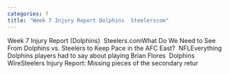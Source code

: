 ```yaml
---
categories: f
title: "Week 7 Injury Report Dolphins  Steelerscom"
---
```

Week 7 Injury Report (Dolphins)&nbsp;&nbsp;Steelers.comWhat Do We Need to See From Dolphins vs. Steelers to Keep Pace in the AFC East?&nbsp;&nbsp;NFLEverything Dolphins players had to say about playing Brian Flores&nbsp;&nbsp;Dolphins WireSteelers Injury Report: Missing pieces of the secondary retur
